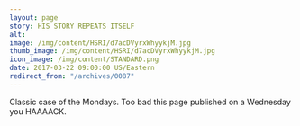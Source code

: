 ```yaml
---
layout: page
story: HIS STORY REPEATS ITSELF
alt:
image: /img/content/HSRI/d7acDVyrxWhyykjM.jpg
thumb_image: /img/content/HSRI/d7acDVyrxWhyykjM.jpg
icon_image: /img/content/STANDARD.png
date: 2017-03-22 09:00:00 US/Eastern
redirect_from: "/archives/0087"
---
```

Classic case of the Mondays. Too bad this page published on a Wednesday you HAAAACK.
